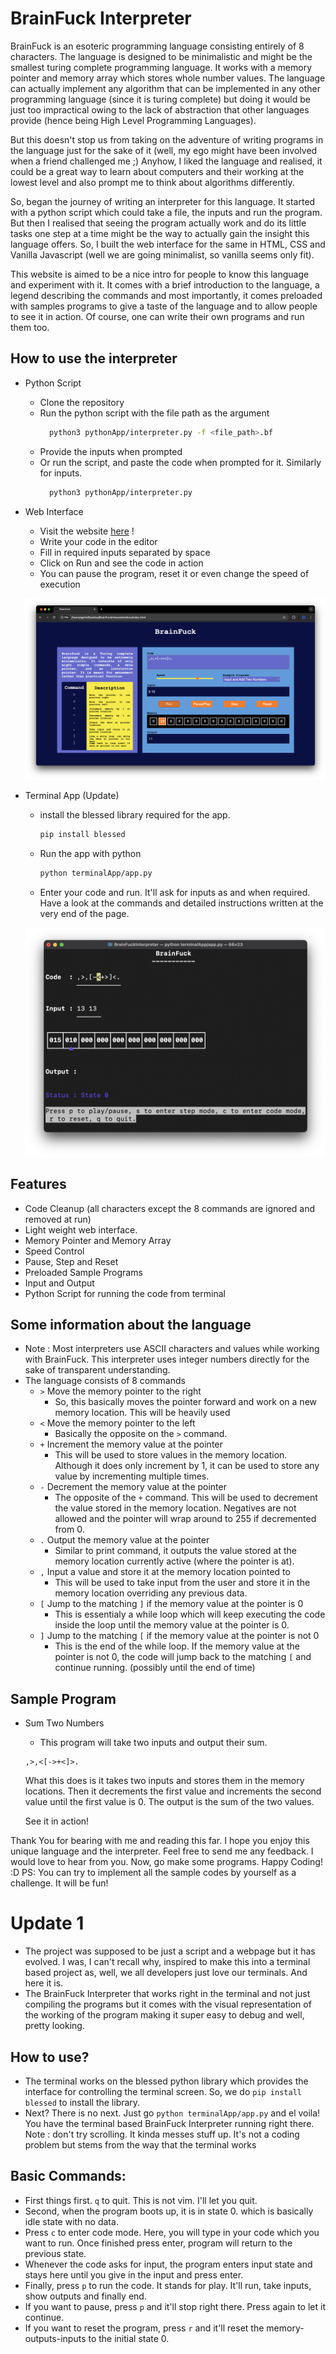 # BrainFuck Interpreter
BrainFuck is an esoteric programming language consisting entirely of 8 characters. The language is designed to be minimalistic and might be the smallest turing complete programming language. It works with a memory pointer and memory array which stores whole number values. The language can actually implement any algorithm that can be implemented in any other programming language (since it is turing complete) but doing it would be just too impractical owing to the lack of abstraction that other languages provide (hence being High Level Programming Languages). 

But this doesn't stop us from taking on the adventure of writing programs in the language just for the sake of it (well, my ego might have been involved when a friend challenged me ;) Anyhow, I liked the language and realised, it could be a great way to learn about computers and their working at the lowest level and also prompt me to think about algorithms differently.

So, began the journey of writing an interpreter for this language. It started with a python script which could take a file, the inputs and run the program. But then I realised that seeing the program actually work and do its little tasks one step at a time might be the way to actually gain the insight this language offers. So, I built the web interface for the same in HTML, CSS and Vanilla Javascript (well we are going minimalist, so vanilla seems only fit). 

This website is aimed to be a nice intro for people to know this language and experiment with it. It comes with a brief introduction to the language, a legend describing the commands and most importantly, it comes preloaded with samples programs to give a taste of the language and to allow people to see it in action. Of course, one can write their own programs and run them too.

## How to use the interpreter
- Python Script
    - Clone the repository
    - Run the python script with the file path as the argument
      ```bash 
        python3 pythonApp/interpreter.py -f <file_path>.bf
        ```
    - Provide the inputs when prompted
    - Or run the script, and paste the code when prompted for it. Similarly for inputs.
      ```bash
        python3 pythonApp/interpreter.py
        ```
- Web Interface
    - Visit the website [here](https://projects.agrimbansal.com/BrainFuckInterpreter) !
    - Write your code in the editor
    - Fill in required inputs separated by space
    - Click on Run and see the code in action
    - You can pause the program, reset it or even change the speed of execution

    ![Web Interface](./ss.png)

- Terminal App (Update)
    - install the blessed library required for the app.
      ```bash
      pip install blessed
      ```
    - Run the app with python
      ```bash
      python terminalApp/app.py
      ```
    - Enter your code and run. It'll ask for inputs as and when required. Have a look at the commands and detailed instructions written at the very end of the page.

    ![Terminal Interface](./ss1.png)


## Features
- Code Cleanup (all characters except the 8 commands are ignored and removed at run)
- Light weight web interface.
- Memory Pointer and Memory Array
- Speed Control
- Pause, Step and Reset
- Preloaded Sample Programs
- Input and Output
- Python Script for running the code from terminal

## Some information about the language
- Note : Most interpreters use ASCII characters and values while working with BrainFuck. This interpreter uses integer numbers directly for the sake of transparent understanding.
- The language consists of 8 commands
    - `>` Move the memory pointer to the right
        - So, this basically moves the pointer forward and work on a new memory location. This will be heavily used
    - `<` Move the memory pointer to the left
        - Basically the opposite on the `>` command.
    - `+` Increment the memory value at the pointer
        - This will be used to store values in the memory location. Although it does only increment by 1, it can be used to store any value by incrementing multiple times.
    - `-` Decrement the memory value at the pointer
        - The opposite of the `+` command. This will be used to decrement the value stored in the memory location. Negatives are not allowed and the pointer will wrap around to 255 if decremented from 0.
    - `.` Output the memory value at the pointer
        - Similar to print command, it outputs the value stored at the memory location currently active (where the pointer is at).
    - `,` Input a value and store it at the memory location pointed to
        - This will be used to take input from the user and store it in the memory location overriding any previous data.
    - `[` Jump to the matching `]` if the memory value at the pointer is 0
        - This is essentialy a while loop which will keep executing the code inside the loop until the memory value at the pointer is 0.
    - `]` Jump to the matching `[` if the memory value at the pointer is not 0
        - This is the end of the while loop. If the memory value at the pointer is not 0, the code will jump back to the matching `[` and continue running. (possibly until the end of time)

## Sample Program
- Sum Two Numbers
    - This program will take two inputs and output their sum.
    ```brainfuck
    ,>,<[->+<]>.
    ```
    What this does is it takes two inputs and stores them in the memory locations. Then it decrements the first value and increments the second value until the first value is 0. The output is the sum of the two values. 

    See it in action!


Thank You for bearing with me and reading this far. I hope you enjoy this unique language and the interpreter. 
Feel free to send me any feedback. I would love to hear from you.
Now, go make some programs. Happy Coding! :D
PS: You can try to implement all the sample codes by yourself as a challenge. It will be fun! 


# Update 1
- The project was supposed to be just a script and a webpage but it has evolved. I was, I can't recall why, inspired to make this into a terminal based project as, well, we all developers just love our terminals. And here it is.
- The BrainFuck Interpreter that works right in the terminal and not just compiling the programs but it comes with the visual representation of the working of the program making it super easy to debug and well, pretty looking.

## How to use? 
- The terminal works on the blessed python library which provides the interface for controlling the terminal screen.
So, we do ```pip install blessed``` to install the library.
- Next? There is no next. Just go ```python terminalApp/app.py``` and el voila! You have the terminal based BrainFuck Interpreter running right there.
Note : don't try scrolling. It kinda messes stuff up. It's not a coding problem but stems from the way that the terminal works

## Basic Commands:
- First things first. `q` to quit. This is not vim. I'll let you quit.
- Second, when the program boots up, it is in state 0. which is basically idle state with no data.
- Press `c` to enter code mode. Here, you will type in your code which you want to run. Once finished press enter, program will return to the previous state.
- Whenever the code asks for input, the program enters input state and stays here until you give in the input and press enter.
- Finally, press `p` to run the code. It stands for play. It'll run, take inputs, show outputs and finally end.
- If you want to pause, press `p` and it'll stop right there. Press again to let it continue.
- If you want to reset the program, press `r` and it'll reset the memory-outputs-inputs to the initial state 0.